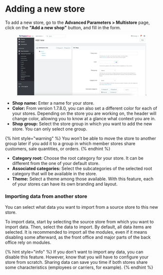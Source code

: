 # Adding a new store

To add a new store, go to the **Advanced Parameters > Multistore** page, click on the **"Add a new shop"** button, and fill in the form.

<figure><img src="../../../.gitbook/assets/image (28).png" alt=""><figcaption></figcaption></figure>

* **Shop name:** Enter a name for your store.
* **Color:** From version 1.7.8.0, you can also set a different color for each of your stores. Depending on the store you are working on, the header will change color, allowing you to know at a glance what context you are in.
* **Shop group:** Select the store group in which you want to add the new store. You can only select one group.&#x20;

{% hint style="warning" %}
You won't be able to move the store to another group later if you add it to a group in which member stores share customers, sale quantities, or orders.
{% endhint %}

* **Category root:** Choose the root category for your store. It can be different from the one of your default store.
* **Associated categories:** Select the subcategories of the selected root category that will be available in the store.
* **Theme:** Select a theme among those available. With this feature, each of your stores can have its own branding and layout.

### Importing data from another store

You can select what data you want to import from a source store to this new store.

To import data, start by selecting the source store from which you want to import data. Then, select the data to import. By default, all data items are selected. It is recommended to import all the modules, even if it means disabling some afterward, as the front office and major parts of the back office rely on modules.

{% hint style="info" %}
If you don't want to import any data, you can disable this feature. However, know that you will have to configure your store from scratch. Sharing data can save you time if both stores share some characteristics (employees or carriers, for example).&#x20;
{% endhint %}


